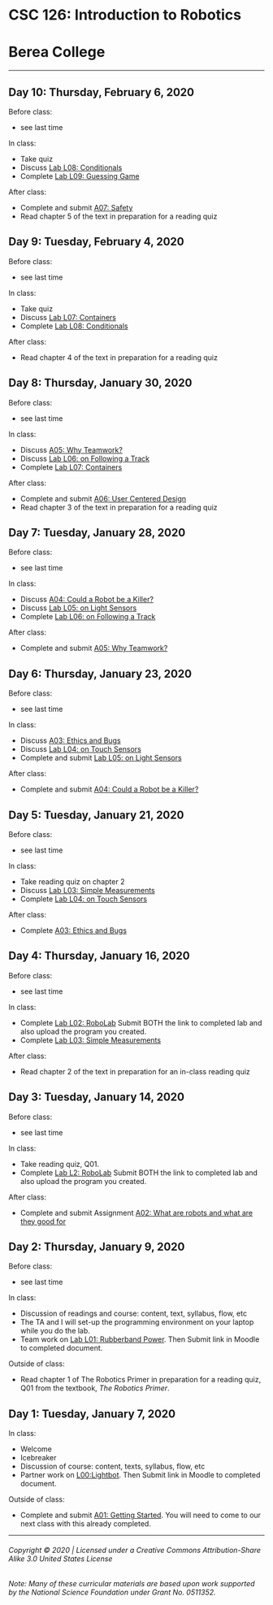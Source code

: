 # CSC 126: Introduction to Robotics
# Berea College
---

## Day 10: Thursday, February 6, 2020

Before class:
  - see last time

In class:
  - Take quiz
  - Discuss [Lab L08: Conditionals](https://docs.google.com/document/d/1xOvUQYb78LqJ-dqR63I_Hxz6Coy4TlnlXg6p1RsKCOw/edit?usp=sharing)
  - Complete [Lab L09: Guessing Game](https://docs.google.com/document/d/1XCQwmxZJftuya5cWHrlFTAFplRZokN-nzYjLB9jX9ZQ/edit?usp=sharing)

After class:
  - Complete and submit [A07: Safety](https://docs.google.com/document/d/1i0qYT3FKFUiAvor68ayO2-JL0RrhMhur4YO_KoR6GR4/edit?usp=sharing)
  - Read chapter 5 of the text in preparation for a reading quiz

## Day 9: Tuesday, February 4, 2020

Before class:
  - see last time

In class:
  - Take quiz
  - Discuss [Lab L07: Containers](https://docs.google.com/document/d/1y7ClQvP5G6gjn-hcDwAtzC0XJQstFNuULikb9TD5IDA/edit?usp=sharing)
  - Complete [Lab L08: Conditionals](https://docs.google.com/document/d/1xOvUQYb78LqJ-dqR63I_Hxz6Coy4TlnlXg6p1RsKCOw/edit?usp=sharing)

After class:
  - Read chapter 4 of the text in preparation for a reading quiz

## Day 8: Thursday, January 30, 2020

Before class:
  - see last time

In class:
  - Discuss [A05: Why Teamwork?](https://docs.google.com/document/d/1GzQo7WP-pbm1AhYGvUsQLs8QnMZcPbz5VPDSH_NwB_M/edit?usp=sharing)
  - Discuss [Lab L06: on Following a Track](https://docs.google.com/document/d/1UKFOVaJSqMKZKqmmDroAfTvPANGkoqGVVBW1N7uE_SU/edit?usp=sharing)
  - Complete [Lab L07: Containers](https://docs.google.com/document/d/1y7ClQvP5G6gjn-hcDwAtzC0XJQstFNuULikb9TD5IDA/edit?usp=sharing)

After class:
  - Complete and submit [A06: User Centered Design](https://docs.google.com/document/d/1OP4-nl7LG5qfADJpwg7gTupvX7vdA7WdXsv0CzzQSlE/edit?usp=sharing)
  - Read chapter 3 of the text in preparation for a reading quiz

## Day 7: Tuesday, January 28, 2020

Before class:
  - see last time

In class:
  - Discuss [A04: Could a Robot be a Killer?](https://docs.google.com/document/d/1RISkH2cAmOezles3avfxvmTIpgpR05frx1G6zUTr5Lg/edit?usp=sharing)
  - Discuss [Lab L05: on Light Sensors](https://docs.google.com/document/d/1h0h_03GNZyJ_ql3zjpODwNdP7mqVXTKLIHtF8PRZ_zw/edit?usp=sharing)
  - Complete [Lab L06: on Following a Track](https://docs.google.com/document/d/1UKFOVaJSqMKZKqmmDroAfTvPANGkoqGVVBW1N7uE_SU/edit?usp=sharing)

After class:
  - Complete and submit [A05: Why Teamwork?](https://docs.google.com/document/d/1GzQo7WP-pbm1AhYGvUsQLs8QnMZcPbz5VPDSH_NwB_M/edit?usp=sharing)

## Day 6: Thursday, January 23, 2020

Before class:
  - see last time

In class:
  - Discuss [A03: Ethics and Bugs](https://docs.google.com/document/d/1K21am5Fimg2CKKJQniVgeMeXkIWekgEFz_-Qj_JBZds/edit?usp=sharing)
  - Discuss [Lab L04: on Touch Sensors](https://drive.google.com/open?id=1Obmzv5y680F_FwCUWh6OweQz0NJ_2fHHnrjut7wvlmA)
  - Complete and submit [Lab L05: on Light Sensors](https://docs.google.com/document/d/1h0h_03GNZyJ_ql3zjpODwNdP7mqVXTKLIHtF8PRZ_zw/edit?usp=sharing)

After class:
  - Complete and submit [A04: Could a Robot be a Killer?](https://docs.google.com/document/d/1RISkH2cAmOezles3avfxvmTIpgpR05frx1G6zUTr5Lg/edit?usp=sharing)

## Day 5: Tuesday, January 21, 2020

Before class:
  - see last time

In class:
  - Take reading quiz on chapter 2
  - Discuss [Lab L03: Simple Measurements](https://docs.google.com/document/d/16loS1UwI9yFHa-O6TnpPUdDsJD1FvAx3jjhYEp_PF1U/edit?usp=sharing)
  - Complete [Lab L04: on Touch Sensors](https://drive.google.com/open?id=1Obmzv5y680F_FwCUWh6OweQz0NJ_2fHHnrjut7wvlmA)

After class:
  - Complete [A03: Ethics and Bugs](https://docs.google.com/document/d/1K21am5Fimg2CKKJQniVgeMeXkIWekgEFz_-Qj_JBZds/edit?usp=sharing)

## Day 4: Thursday, January 16, 2020

Before class:
  - see last time

In class:
  - Complete [Lab L02: RoboLab](https://docs.google.com/document/d/1QKnTms6Y3G633IXicFjeCtCUALfo18D5bsjS-1kx4Cw/edit?usp=sharing) Submit BOTH the link to completed lab and also upload the program you created.
  - Complete [Lab L03: Simple Measurements](https://docs.google.com/document/d/16loS1UwI9yFHa-O6TnpPUdDsJD1FvAx3jjhYEp_PF1U/edit?usp=sharing)

After class:
  - Read chapter 2 of the text in preparation for an in-class reading quiz

## Day 3: Tuesday, January 14, 2020

Before class:
  - see last time

In class:
  - Take reading quiz, Q01.
  - Complete [Lab L2: RoboLab](https://docs.google.com/document/d/1QKnTms6Y3G633IXicFjeCtCUALfo18D5bsjS-1kx4Cw/edit?usp=sharing) Submit BOTH the link to completed lab and also upload the program you created.

After class:
  - Complete and submit Assignment [A02: What are robots and what are they good for](https://docs.google.com/document/d/1lK9ENCZ1XHL-UnwEWkYKgag-gD_pKgMaWNNgvQ3c0hw/edit?usp=sharing)

## Day 2: Thursday, January 9, 2020

Before class:
  - see last time

In class:
  - Discussion of readings and course: content, text, syllabus, flow, etc
  - The TA and I will set-up the programming environment on your laptop while you do the lab.
  - Team work on [Lab L01: Rubberband Power](https://docs.google.com/document/d/1T8iA5eMNIcylina8qQauznHSp6EAzdfvkSxRoui5uy4/edit?usp=sharing). Then Submit link in Moodle to completed document.

Outside of class:
  - Read chapter 1 of The Robotics Primer in preparation for a reading quiz, Q01 from the textbook, *The Robotics Primer*.

## Day 1: Tuesday, January 7, 2020

In class:
  - Welcome
  - Icebreaker
  - Discussion of course: content, texts, syllabus, flow, etc
  - Partner work on [L00:Lightbot](https://docs.google.com/document/d/1OmhFqB3_JZh4zJN0CL0Ezetr05N5E3NzGrE8YWhuGck/edit?usp=sharing). Then Submit link in Moodle to completed document.

Outside of class:
  - Complete and submit [A01: Getting Started](https://docs.google.com/document/d/1xVaMxEPwAa3P94xZMPY6N2udxakEzN9q_Mxq3XGOBWo/edit?usp=sharing). You will need to come to our next class with this already completed.

---
###### Copyright © 2020 | Licensed under a Creative Commons Attribution-Share Alike 3.0 United States License
###### Note: Many of these curricular materials are based upon work supported by the National Science Foundation under Grant No. 0511352.
